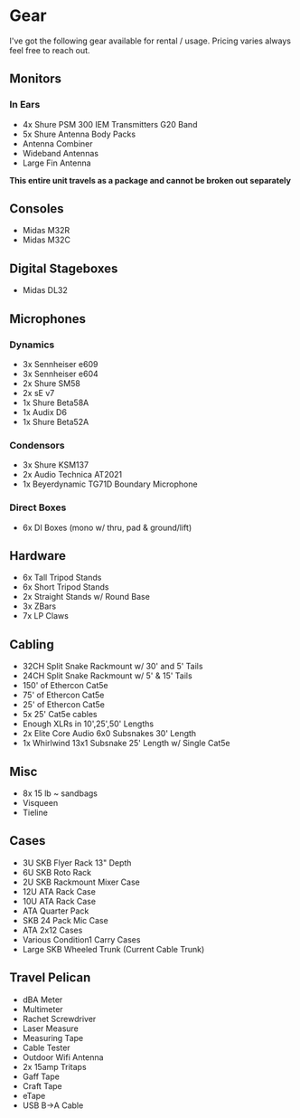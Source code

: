 # Gear

I've got the following gear available for rental / usage.  Pricing varies always feel free to reach out.

## Monitors

### In Ears

 - 4x Shure PSM 300 IEM Transmitters G20 Band
 - 5x Shure Antenna Body Packs
 - Antenna Combiner
 - Wideband Antennas
 - Large Fin Antenna

__This entire unit travels as a package and cannot be broken out separately__

## Consoles

 - Midas M32R 
 - Midas M32C
 
## Digital Stageboxes

 - Midas DL32

## Microphones

### Dynamics

 - 3x Sennheiser e609
 - 3x Sennheiser e604
 - 2x Shure SM58
 - 2x sE v7
 - 1x Shure Beta58A
 - 1x Audix D6
 - 1x Shure Beta52A

### Condensors

 - 3x Shure KSM137
 - 2x Audio Technica AT2021
 - 1x Beyerdynamic TG71D Boundary Microphone

### Direct Boxes
 - 6x DI Boxes (mono w/ thru, pad & ground/lift)

## Hardware

 - 6x Tall Tripod Stands
 - 6x Short Tripod Stands
 - 2x Straight Stands w/ Round Base
 - 3x ZBars
 - 7x LP Claws

## Cabling

 - 32CH Split Snake Rackmount w/ 30' and 5' Tails
 - 24CH Split Snake Rackmount w/ 5' & 15' Tails
 - 150' of Ethercon Cat5e
 - 75' of Ethercon Cat5e
 - 25' of Ethercon Cat5e
 - 5x 25' Cat5e cables
 - Enough XLRs in 10',25',50' Lengths
 - 2x Elite Core Audio 6x0 Subsnakes 30' Length
 - 1x Whirlwind 13x1 Subsnake 25' Length w/ Single Cat5e

## Misc

 - 8x 15 lb ~ sandbags
 - Visqueen
 - Tieline

## Cases

 - 3U SKB Flyer Rack 13" Depth
 - 6U SKB Roto Rack
 - 2U SKB Rackmount Mixer Case
 - 12U ATA Rack Case
 - 10U ATA Rack Case
 - ATA Quarter Pack
 - SKB 24 Pack Mic Case
 - ATA 2x12 Cases
 - Various Condition1 Carry Cases
 - Large SKB Wheeled Trunk (Current Cable Trunk)

## Travel Pelican 

 - dBA Meter
 - Multimeter
 - Rachet Screwdriver
 - Laser Measure
 - Measuring Tape
 - Cable Tester
 - Outdoor Wifi Antenna
 - 2x 15amp Tritaps
 - Gaff Tape
 - Craft Tape
 - eTape
 - USB B->A Cable

